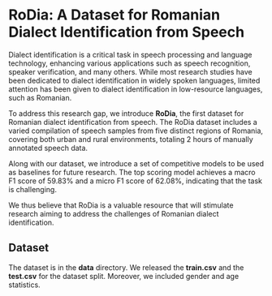 # RoDia: A Dataset for Romanian Dialect Identification from Speech

Dialect identification is a critical task in speech processing and language technology, enhancing various applications such as speech recognition, speaker verification, and many others. While most research studies have been dedicated to dialect identification in widely spoken languages, limited attention has been given to dialect identification in low-resource languages, such as Romanian.

To address this research gap, we introduce **RoDia**, the first dataset for Romanian dialect identification from speech. The RoDia dataset includes a varied compilation of speech samples from five distinct regions of Romania, covering both urban and rural environments, totaling 2 hours of manually annotated speech data.

Along with our dataset, we introduce a set of competitive models to be used as baselines for future research. The top scoring model achieves a macro F1 score of 59.83% and a micro F1 score of 62.08%, indicating that the task is challenging.

We thus believe that RoDia is a valuable resource that will stimulate research aiming to address the challenges of Romanian dialect identification.

## Dataset

The dataset is in the **data** directory. We released the **train.csv** and
the **test.csv** for the dataset split. Moreover, we included gender and age statistics.


